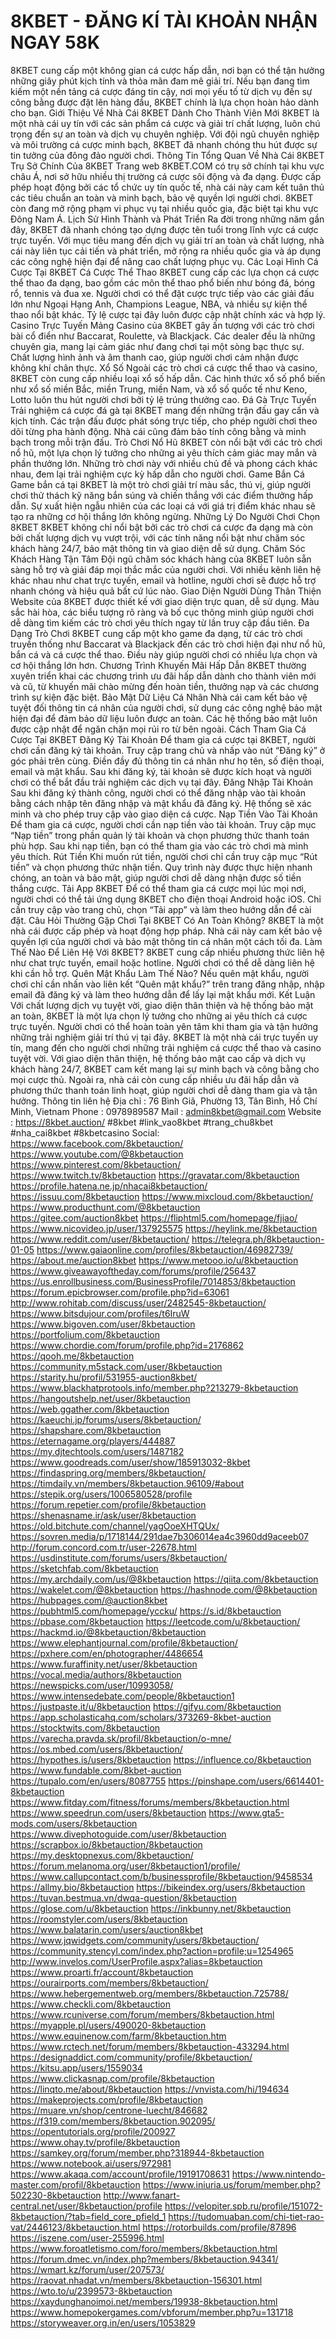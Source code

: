 # 8KBET - ĐĂNG KÍ TÀI KHOẢN NHẬN NGAY 58K
8KBET cung cấp một không gian cá cược hấp dẫn, nơi bạn có thể tận hưởng những giây phút kịch tính và thỏa mãn đam mê giải trí. Nếu bạn đang tìm kiếm một nền tảng cá cược đáng tin cậy, nơi mọi yếu tố từ dịch vụ đến sự công bằng được đặt lên hàng đầu, 8KBET chính là lựa chọn hoàn hảo dành cho bạn.
Giới Thiệu Về Nhà Cái 8KBET Dành Cho Thành Viên Mới
8KBET là một nhà cái uy tín với các sản phẩm cá cược và giải trí chất lượng, luôn chú trọng đến sự an toàn và dịch vụ chuyên nghiệp. Với đội ngũ chuyên nghiệp và môi trường cá cược minh bạch, 8KBET đã nhanh chóng thu hút được sự tin tưởng của đông đảo người chơi.
Thông Tin Tổng Quan Về Nhà Cái 8KBET
Trụ Sở Chính Của 8KBET
Trang web 8KBET.COM có trụ sở chính tại khu vực châu Á, nơi sở hữu nhiều thị trường cá cược sôi động và đa dạng. Được cấp phép hoạt động bởi các tổ chức uy tín quốc tế, nhà cái này cam kết tuân thủ các tiêu chuẩn an toàn và minh bạch, bảo vệ quyền lợi người chơi. 8KBET còn đang mở rộng phạm vi phục vụ tại nhiều quốc gia, đặc biệt tại khu vực Đông Nam Á.
Lịch Sử Hình Thành và Phát Triển
Ra đời trong những năm gần đây, 8KBET đã nhanh chóng tạo dựng được tên tuổi trong lĩnh vực cá cược trực tuyến. Với mục tiêu mang đến dịch vụ giải trí an toàn và chất lượng, nhà cái này liên tục cải tiến và phát triển, mở rộng ra nhiều quốc gia và áp dụng các công nghệ hiện đại để nâng cao chất lượng phục vụ.
Các Loại Hình Cá Cược Tại 8KBET
Cá Cược Thể Thao
8KBET cung cấp các lựa chọn cá cược thể thao đa dạng, bao gồm các môn thể thao phổ biến như bóng đá, bóng rổ, tennis và đua xe. Người chơi có thể đặt cược trực tiếp vào các giải đấu lớn như Ngoại Hạng Anh, Champions League, NBA, và nhiều sự kiện thể thao nổi bật khác. Tỷ lệ cược tại đây luôn được cập nhật chính xác và hợp lý.
Casino Trực Tuyến
Mảng Casino của 8KBET gây ấn tượng với các trò chơi bài cổ điển như Baccarat, Roulette, và Blackjack. Các dealer đều là những chuyên gia, mang lại cảm giác như đang chơi tại một sòng bạc thực sự. Chất lượng hình ảnh và âm thanh cao, giúp người chơi cảm nhận được không khí chân thực.
Xổ Số
Ngoài các trò chơi cá cược thể thao và casino, 8KBET còn cung cấp nhiều loại xổ số hấp dẫn. Các hình thức xổ số phổ biến như xổ số miền Bắc, miền Trung, miền Nam, và xổ số quốc tế như Keno, Lotto luôn thu hút người chơi bởi tỷ lệ trúng thưởng cao.
Đá Gà Trực Tuyến
Trải nghiệm cá cược đá gà tại 8KBET mang đến những trận đấu gay cấn và kịch tính. Các trận đấu được phát sóng trực tiếp, cho phép người chơi theo dõi từng pha hành động. Nhà cái cũng đảm bảo tính công bằng và minh bạch trong mỗi trận đấu.
Trò Chơi Nổ Hũ
8KBET còn nổi bật với các trò chơi nổ hũ, một lựa chọn lý tưởng cho những ai yêu thích cảm giác may mắn và phần thưởng lớn. Những trò chơi này với nhiều chủ đề và phong cách khác nhau, đem lại trải nghiệm cực kỳ hấp dẫn cho người chơi.
Game Bắn Cá
Game bắn cá tại 8KBET là một trò chơi giải trí màu sắc, thú vị, giúp người chơi thử thách kỹ năng bắn súng và chiến thắng với các điểm thưởng hấp dẫn. Sự xuất hiện ngẫu nhiên của các loại cá với giá trị điểm khác nhau sẽ tạo ra những cơ hội thắng lớn không ngừng.
Những Lý Do Người Chơi Chọn 8KBET
8KBET không chỉ nổi bật bởi các trò chơi cá cược đa dạng mà còn bởi chất lượng dịch vụ vượt trội, với các tính năng nổi bật như chăm sóc khách hàng 24/7, bảo mật thông tin và giao diện dễ sử dụng.
Chăm Sóc Khách Hàng Tận Tâm
Đội ngũ chăm sóc khách hàng của 8KBET luôn sẵn sàng hỗ trợ và giải đáp mọi thắc mắc của người chơi. Với nhiều kênh liên hệ khác nhau như chat trực tuyến, email và hotline, người chơi sẽ được hỗ trợ nhanh chóng và hiệu quả bất cứ lúc nào.
Giao Diện Người Dùng Thân Thiện
Website của 8KBET được thiết kế với giao diện trực quan, dễ sử dụng. Màu sắc hài hòa, các biểu tượng rõ ràng và bố cục thông minh giúp người chơi dễ dàng tìm kiếm các trò chơi yêu thích ngay từ lần truy cập đầu tiên.
Đa Dạng Trò Chơi
8KBET cung cấp một kho game đa dạng, từ các trò chơi truyền thống như Baccarat và Blackjack đến các trò chơi hiện đại như nổ hũ, bắn cá và cá cược thể thao. Điều này giúp người chơi có nhiều lựa chọn và cơ hội thắng lớn hơn.
Chương Trình Khuyến Mãi Hấp Dẫn
8KBET thường xuyên triển khai các chương trình ưu đãi hấp dẫn dành cho thành viên mới và cũ, từ khuyến mãi chào mừng đến hoàn tiền, thưởng nạp và các chương trình sự kiện đặc biệt.
Bảo Mật Dữ Liệu Cá Nhân
Nhà cái cam kết bảo vệ tuyệt đối thông tin cá nhân của người chơi, sử dụng các công nghệ bảo mật hiện đại để đảm bảo dữ liệu luôn được an toàn. Các hệ thống bảo mật luôn được cập nhật để ngăn chặn mọi rủi ro từ bên ngoài.
Cách Tham Gia Cá Cược Tại 8KBET
Đăng Ký Tài Khoản
Để tham gia cá cược tại 8KBET, người chơi cần đăng ký tài khoản. Truy cập trang chủ và nhấp vào nút “Đăng ký” ở góc phải trên cùng. Điền đầy đủ thông tin cá nhân như họ tên, số điện thoại, email và mật khẩu. Sau khi đăng ký, tài khoản sẽ được kích hoạt và người chơi có thể bắt đầu trải nghiệm các dịch vụ tại đây.
Đăng Nhập Tài Khoản
Sau khi đăng ký thành công, người chơi có thể đăng nhập vào tài khoản bằng cách nhập tên đăng nhập và mật khẩu đã đăng ký. Hệ thống sẽ xác minh và cho phép truy cập vào giao diện cá cược.
Nạp Tiền Vào Tài Khoản
Để tham gia cá cược, người chơi cần nạp tiền vào tài khoản. Truy cập mục “Nạp tiền” trong phần quản lý tài khoản và chọn phương thức thanh toán phù hợp. Sau khi nạp tiền, bạn có thể tham gia vào các trò chơi mà mình yêu thích.
Rút Tiền
Khi muốn rút tiền, người chơi chỉ cần truy cập mục “Rút tiền” và chọn phương thức nhận tiền. Quy trình này được thực hiện nhanh chóng, an toàn và bảo mật, giúp người chơi dễ dàng nhận được số tiền thắng cược.
Tải App 8KBET
Để có thể tham gia cá cược mọi lúc mọi nơi, người chơi có thể tải ứng dụng 8KBET cho điện thoại Android hoặc iOS. Chỉ cần truy cập vào trang chủ, chọn “Tải app” và làm theo hướng dẫn để cài đặt.
Câu Hỏi Thường Gặp
Chơi Tại 8KBET Có An Toàn Không?
8KBET là một nhà cái được cấp phép và hoạt động hợp pháp. Nhà cái này cam kết bảo vệ quyền lợi của người chơi và bảo mật thông tin cá nhân một cách tối đa.
Làm Thế Nào Để Liên Hệ Với 8KBET?
8KBET cung cấp nhiều phương thức liên hệ như chat trực tuyến, email hoặc hotline. Người chơi có thể dễ dàng liên hệ khi cần hỗ trợ.
Quên Mật Khẩu Làm Thế Nào?
Nếu quên mật khẩu, người chơi chỉ cần nhấn vào liên kết “Quên mật khẩu?” trên trang đăng nhập, nhập email đã đăng ký và làm theo hướng dẫn để lấy lại mật khẩu mới.
Kết Luận
Với chất lượng dịch vụ tuyệt vời, giao diện thân thiện và hệ thống bảo mật an toàn, 8KBET là một lựa chọn lý tưởng cho những ai yêu thích cá cược trực tuyến. Người chơi có thể hoàn toàn yên tâm khi tham gia và tận hưởng những trải nghiệm giải trí thú vị tại đây.
8KBET là một nhà cái trực tuyến uy tín, mang đến cho người chơi những trải nghiệm cá cược thể thao và casino tuyệt vời. Với giao diện thân thiện, hệ thống bảo mật cao cấp và dịch vụ khách hàng 24/7, 8KBET cam kết mang lại sự minh bạch và công bằng cho mọi cược thủ. Ngoài ra, nhà cái còn cung cấp nhiều ưu đãi hấp dẫn và phương thức thanh toán linh hoạt, giúp người chơi dễ dàng tham gia và tận hưởng.
Thông tin liên hệ
Địa chỉ : 76 Bình Giã, Phường 13, Tân Bình, Hồ Chí Minh, Vietnam
Phone : 0978989587
Mail : admin8kbet@gmail.com
Website : https://8kbet.auction/
#8kbet #link_vao8kbet #trang_chu8kbet #nha_cai8kbet #8kbetcasino
Social:
https://www.facebook.com/8kbetauction/
https://www.youtube.com/@8kbetauction
https://www.pinterest.com/8kbetauction/
https://www.twitch.tv/8kbetauction
https://gravatar.com/8kbetauction
https://profile.hatena.ne.jp/nhacai8kbetauction/
https://issuu.com/8kbetauction
https://www.mixcloud.com/8kbetauction/
https://www.producthunt.com/@8kbetauction
https://gitee.com/auction8kbet
https://fliphtml5.com/homepage/fjiao/
https://www.nicovideo.jp/user/137925575
https://heylink.me/8kbetauction
https://www.reddit.com/user/8kbetauction/
https://telegra.ph/8kbetauction-01-05
https://www.gaiaonline.com/profiles/8kbetauction/46982739/
https://about.me/auction8kbet
https://www.metooo.io/u/8kbetauction
https://www.giveawayoftheday.com/forums/profile/256437
https://us.enrollbusiness.com/BusinessProfile/7014853/8kbetauction
https://forum.epicbrowser.com/profile.php?id=63061
http://www.rohitab.com/discuss/user/2482545-8kbetauction/
https://www.bitsdujour.com/profiles/t6IruW
https://www.bigoven.com/user/8kbetauction
https://portfolium.com/8kbetauction
https://www.chordie.com/forum/profile.php?id=2176862
https://qooh.me/8kbetauction
https://community.m5stack.com/user/8kbetauction
https://starity.hu/profil/531955-auction8kbet/
https://www.blackhatprotools.info/member.php?213279-8kbetauction
https://hangoutshelp.net/user/8kbetauction
https://web.ggather.com/8kbetauction
https://kaeuchi.jp/forums/users/8kbetauction/
https://shapshare.com/8kbetauction
https://eternagame.org/players/444887
https://my.djtechtools.com/users/1487182
https://www.goodreads.com/user/show/185913032-8kbet
https://findaspring.org/members/8kbetauction/
https://timdaily.vn/members/8kbetauction.96109/#about
https://stepik.org/users/1006580528/profile
https://forum.repetier.com/profile/8kbetauction
https://shenasname.ir/ask/user/8kbetauction
https://old.bitchute.com/channel/yagOoeXHTQUx/
https://sovren.media/p/1718144/291dae7b306014ea4c3960dd9aceeb07
http://forum.concord.com.tr/user-22678.html
https://usdinstitute.com/forums/users/8kbetauction/
https://sketchfab.com/8kbetauction
https://my.archdaily.com/us/@8kbetauction
https://qiita.com/8kbetauction
https://wakelet.com/@8kbetauction
https://hashnode.com/@8kbetauction
https://hubpages.com/@auction8kbet
https://pubhtml5.com/homepage/yccku/
https://s.id/8kbetauction
https://pbase.com/8kbetauction
https://leetcode.com/u/8kbetauction/
https://hackmd.io/@8kbetauction/8kbetauction
https://www.elephantjournal.com/profile/8kbetauction/
https://pxhere.com/en/photographer/4486654
https://www.furaffinity.net/user/8kbetauction
https://vocal.media/authors/8kbetauction
https://newspicks.com/user/10993058/
https://www.intensedebate.com/people/8kbetauction1
https://justpaste.it/u/8kbetauction
https://gifyu.com/8kbetauction
https://app.scholasticahq.com/scholars/373269-8kbet-auction
https://stocktwits.com/8kbetauction
https://varecha.pravda.sk/profil/8kbetauction/o-mne/
https://os.mbed.com/users/8kbetauction/
https://hypothes.is/users/8kbetauction
https://influence.co/8kbetauction
https://www.fundable.com/8kbet-auction
https://tupalo.com/en/users/8087755
https://pinshape.com/users/6614401-8kbetauction
https://www.fitday.com/fitness/forums/members/8kbetauction.html
https://www.speedrun.com/users/8kbetauction
https://www.gta5-mods.com/users/8kbetauction
https://www.divephotoguide.com/user/8kbetauction
https://scrapbox.io/8kbetauction/8kbetauction
https://my.desktopnexus.com/8kbetauction/
https://forum.melanoma.org/user/8kbetauction1/profile/
https://www.callupcontact.com/b/businessprofile/8kbetauction/9458534
https://allmy.bio/8kbetauction
https://bikeindex.org/users/8kbetauction
https://tuvan.bestmua.vn/dwqa-question/8kbetauction
https://glose.com/u/8kbetauction
https://inkbunny.net/8kbetauction
https://roomstyler.com/users/8kbetauction
https://www.balatarin.com/users/auction8kbet
https://www.jqwidgets.com/community/users/8kbetauction/
https://community.stencyl.com/index.php?action=profile;u=1254965
http://www.invelos.com/UserProfile.aspx?alias=8kbetauction
https://www.proarti.fr/account/8kbetauction
https://ourairports.com/members/8kbetauction/
https://www.hebergementweb.org/members/8kbetauction.725788/
https://www.checkli.com/8kbetauction
https://www.rcuniverse.com/forum/members/8kbetauction.html
https://myapple.pl/users/490020-8kbetauction
https://www.equinenow.com/farm/8kbetauction.htm
https://www.rctech.net/forum/members/8kbetauction-433294.html
https://designaddict.com/community/profile/8kbetauction/
https://kitsu.app/users/1559034
https://www.clickasnap.com/profile/8kbetauction
https://linqto.me/about/8kbetauction
https://vnvista.com/hi/194634
https://makeprojects.com/profile/8kbetauction
https://muare.vn/shop/centrone-luecht/846682
https://f319.com/members/8kbetauction.902095/
https://opentutorials.org/profile/200927
https://www.ohay.tv/profile/8kbetauction
https://samkey.org/forum/member.php?318944-8kbetauction
https://www.notebook.ai/users/972981
https://www.akaqa.com/account/profile/19191708631
https://www.nintendo-master.com/profil/8kbetauction
https://www.iniuria.us/forum/member.php?502230-8kbetauction
http://www.fanart-central.net/user/8kbetauction/profile
https://velopiter.spb.ru/profile/151072-8kbetauction/?tab=field_core_pfield_1
https://tudomuaban.com/chi-tiet-rao-vat/2446123/8kbetauction.html
https://rotorbuilds.com/profile/87896
https://iszene.com/user-255996.html
https://www.foroatletismo.com/foro/members/8kbetauction.html
https://forum.dmec.vn/index.php?members/8kbetauction.94341/
https://wmart.kz/forum/user/207573/
https://raovat.nhadat.vn/members/8kbetauction-156301.html
https://wto.to/u/2399573-8kbetauction
https://xaydunghanoimoi.net/members/19938-8kbetauction.html
https://www.homepokergames.com/vbforum/member.php?u=131718
https://storyweaver.org.in/en/users/1053829